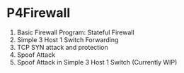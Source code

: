 # P4Firewall
1. Basic Firewall Program: Stateful Firewall
2. Simple 3 Host 1 Switch Forwarding
3. TCP SYN attack and protection
4. Spoof Attack 
5. Spoof Attack in Simple 3 Host 1 Switch (Currently WIP)
